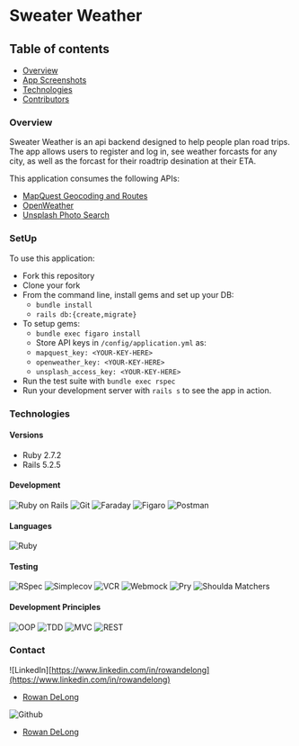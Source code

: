 # Sweater Weather

## Table of contents
- [Overview](#overview)
- [App Screenshots](#app-screenshots)
- [Technologies](#technologies)
- [Contributors](#contributors)

### Overview
Sweater Weather is an api backend designed to help people plan road trips. The app allows users to register and log in, see weather forcasts for any city, as well as the forcast for their roadtrip desination at their ETA.

This application consumes the following APIs:
* [MapQuest Geocoding and Routes](https://developer.mapquest.com/documentation/geocoding-api/)
* [OpenWeather](https://openweathermap.org/api/one-call-api)
* [Unsplash Photo Search](https://unsplash.com/documentation#search-photos)

### SetUp
To use this application:

* Fork this repository
* Clone your fork
* From the command line, install gems and set up your DB:
    * `bundle install`
    * `rails db:{create,migrate}`
* To setup gems:
    * `bundle exec figaro install`
    * Store API keys in `/config/application.yml` as:
    * `mapquest_key: <YOUR-KEY-HERE>`
    * `openweather_key: <YOUR-KEY-HERE>`
    * `unsplash_access_key: <YOUR-KEY-HERE>`
* Run the test suite with `bundle exec rspec`
* Run your development server with `rails s` to see the app in action.

### Technologies

#### Versions
- Ruby 2.7.2
- Rails 5.2.5

#### Development
![Ruby on Rails][ruby-on-rails-badge]
![Git][git-badge]
![Faraday][faraday-badge]
![Figaro][figaro-badge]
![Postman][postman-badge]

#### Languages
![Ruby][ruby-badge]

#### Testing
![RSpec][rspec-badge]
![Simplecov][simplecov-badge]
![VCR][vcr-badge]
![Webmock][webmock-badge]
![Pry][pry-badge]
![Shoulda Matchers][shoulda-matchers-badge]

#### Development Principles
![OOP][oop-badge]
![TDD][tdd-badge]
![MVC][mvc-badge]
![REST][rest-badge]


### Contact
![LinkedIn][https://www.linkedin.com/in/rowandelong](https://www.linkedin.com/in/rowandelong)

- [Rowan DeLong](https://www.linkedin.com/in/rowandelong/)

![Github][github-badge]

- [Rowan DeLong](https://github.com/RowanDW)



<!-- Markdown link & img dfn's -->
[linkedin-badge]:         https://img.shields.io/badge/LinkedIn-0077B5?style=for-the-badge&logo=linkedin&logoColor=white

[figaro-badge]:           https://img.shields.io/badge/figaro-b81818.svg?&style=flaste&logo=rubygems&logoColor=white
[git-badge]:              https://img.shields.io/badge/Git-F05032.svg?&style=flaste&logo=git&logoColor=white
[github-badge]:           https://img.shields.io/badge/GitHub-181717.svg?&style=flaste&logo=github&logoColor=white
[postgreSQL-badge]:       https://img.shields.io/badge/PostgreSQL-4169E1.svg?&style=flaste&logo=postgresql&logoColor=white
[postico-badge]:          https://img.shields.io/badge/postico-b81818.svg?&style=flaste&logo=rubygems&logoColor=white
[postman-badge]:          https://img.shields.io/badge/Postman-FF6C37?style=flat&logo=Postman&logoColor=white
[ruby-on-rails-badge]:    https://img.shields.io/badge/Ruby%20On%20Rails-b81818.svg?&style=flat&logo=rubyonrails&logoColor=white

<!-- Languages -->
[activerecord-badge]:     https://img.shields.io/badge/ActiveRecord-CC0000.svg?&style=flaste&logo=rubyonrails&logoColor=white
[ruby-badge]:             https://img.shields.io/badge/Ruby-CC0000.svg?&style=flaste&logo=ruby&logoColor=white

<!-- Deployment -->
[faraday-badge]:          https://img.shields.io/badge/faraday-b81818.svg?&style=flaste&logo=rubygems&logoColor=white


<!-- Testing -->
[pry-badge]:              https://img.shields.io/badge/pry-b81818.svg?&style=flaste&logo=rubygems&logoColor=white
[rspec-badge]:            https://img.shields.io/badge/rspec-b81818.svg?&style=flaste&logo=rubygems&logoColor=white
[shoulda-matchers-badge]: https://img.shields.io/badge/shoulda--matchers-b81818.svg?&style=flaste&logo=rubygems&logoColor=white
[simplecov-badge]:        https://img.shields.io/badge/simplecov-b81818.svg?&style=flaste&logo=rubygems&logoColor=white
[vcr-badge]:              https://img.shields.io/badge/vcr-b81818.svg?&style=flaste&logo=rubygems&logoColor=white
[webmock-badge]:          https://img.shields.io/badge/webmock-b81818.svg?&style=flaste&logo=rubygems&logoColor=white

<!-- Development Principles -->
[oop-badge]:              https://img.shields.io/badge/OOP-b81818.svg?&style=flaste&logo=OOP&logoColor=white
[tdd-badge]:              https://img.shields.io/badge/TDD-b87818.svg?&style=flaste&logo=TDD&logoColor=white
[mvc-badge]:              https://img.shields.io/badge/MVC-b8b018.svg?&style=flaste&logo=MVC&logoColor=white
[rest-badge]:             https://img.shields.io/badge/REST-33b818.svg?&style=flaste&logo=REST&logoColor=white
